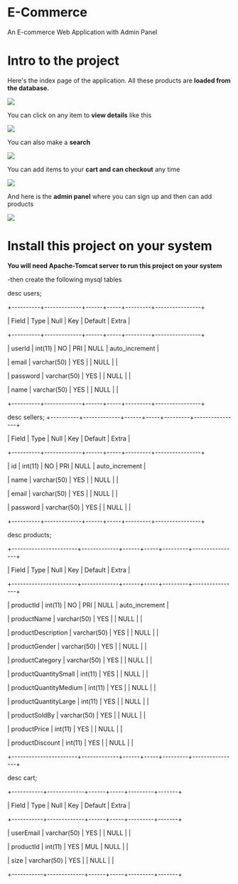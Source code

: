 # E-Commerce
An E-commerce Web Application with Admin Panel

# Intro to the project

Here's the index page of the application. All these products are **loaded from the database.**

<img src="https://github.com/shivamvk/E-Commerce/blob/master/images/Screenshot%20(8).png">

You can click on any item to **view details** like this

<img src="https://github.com/shivamvk/E-Commerce/blob/master/images/Screenshot%20(9).png">

You can also make a **search**

<img src="https://github.com/shivamvk/E-Commerce/blob/master/images/Screenshot%20(10).png">

You can add items to your **cart and can checkout** any time

<img src="https://github.com/shivamvk/E-Commerce/blob/master/images/Screenshot%20(11).png">

And here is the **admin panel** where you can sign up and then can add products

<img src="https://github.com/shivamvk/E-Commerce/blob/master/images/Screenshot%20(12).png">
          
# Install this project on your system

**You will need Apache-Tomcat server to run this project on your system**

-then create the following mysql tables


desc users;

+----------+-------------+------+-----+---------+----------------+

| Field    | Type        | Null | Key | Default | Extra          |

+----------+-------------+------+-----+---------+----------------+

| userId   | int(11)     | NO   | PRI | NULL    | auto_increment |

| email    | varchar(50) | YES  |     | NULL    |                |

| password | varchar(50) | YES  |     | NULL    |                |

| name     | varchar(50) | YES  |     | NULL    |                |

+----------+-------------+------+-----+---------+----------------+



desc sellers;
+----------+-------------+------+-----+---------+----------------+

| Field    | Type        | Null | Key | Default | Extra          |

+----------+-------------+------+-----+---------+----------------+

| id       | int(11)     | NO   | PRI | NULL    | auto_increment |

| name     | varchar(50) | YES  |     | NULL    |                |

| email    | varchar(50) | YES  |     | NULL    |                |

| password | varchar(50) | YES  |     | NULL    |                |

+----------+-------------+------+-----+---------+----------------+



desc products;

+-----------------------+-------------+------+-----+---------+----------------+

| Field                 | Type        | Null | Key | Default | Extra          |

+-----------------------+-------------+------+-----+---------+----------------+

| productId             | int(11)     | NO   | PRI | NULL    | auto_increment |

| productName           | varchar(50) | YES  |     | NULL    |                |

| productDescription    | varchar(50) | YES  |     | NULL    |                |

| productGender         | varchar(50) | YES  |     | NULL    |                |

| productCategory       | varchar(50) | YES  |     | NULL    |                |

| productQuantitySmall  | int(11)     | YES  |     | NULL    |                |

| productQuantityMedium | int(11)     | YES  |     | NULL    |                |

| productQuantityLarge  | int(11)     | YES  |     | NULL    |                |

| productSoldBy         | varchar(50) | YES  |     | NULL    |                |

| productPrice          | int(11)     | YES  |     | NULL    |                |

| productDiscount       | int(11)     | YES  |     | NULL    |                |

+-----------------------+-------------+------+-----+---------+----------------+



desc cart;

+-----------+-------------+------+-----+---------+-------+

| Field     | Type        | Null | Key | Default | Extra |

+-----------+-------------+------+-----+---------+-------+

| userEmail | varchar(50) | YES  |     | NULL    |       |

| productId | int(11)     | YES  | MUL | NULL    |       |

| size      | varchar(50) | YES  |     | NULL    |       |

+-----------+-------------+------+-----+---------+-------+
